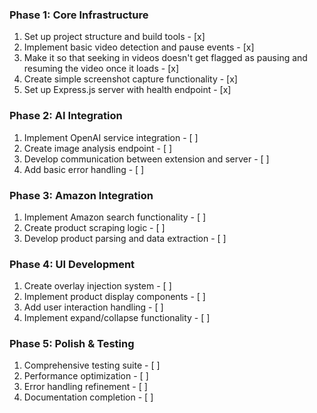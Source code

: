 ### Phase 1: Core Infrastructure
1) Set up project structure and build tools - [x]
2) Implement basic video detection and pause events - [x]
3) Make it so that seeking in videos doesn't get flagged as pausing and resuming the video once it loads - [x]
4) Create simple screenshot capture functionality - [x]
5) Set up Express.js server with health endpoint - [x]

### Phase 2: AI Integration
1) Implement OpenAI service integration - [ ]
2) Create image analysis endpoint - [ ]
3) Develop communication between extension and server - [ ]
4) Add basic error handling - [ ]

### Phase 3: Amazon Integration
1) Implement Amazon search functionality - [ ]
2) Create product scraping logic - [ ]
3) Develop product parsing and data extraction - [ ]

### Phase 4: UI Development
1) Create overlay injection system - [ ]
2) Implement product display components - [ ]
3) Add user interaction handling - [ ]
4) Implement expand/collapse functionality - [ ]

### Phase 5: Polish & Testing
1) Comprehensive testing suite - [ ]
2) Performance optimization - [ ]
3) Error handling refinement - [ ]
4) Documentation completion - [ ]